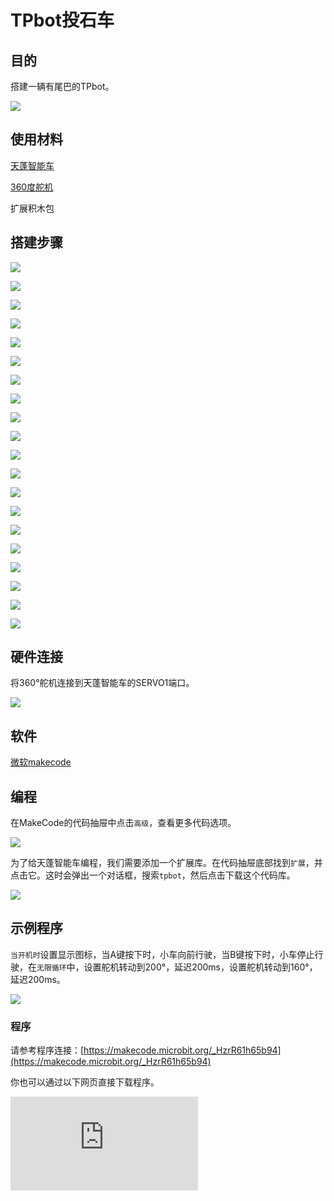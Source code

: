 ﻿---
sidebar_position: 12
sidebar_label: TPbot的尾巴
---

# TPbot投石车

## 目的

搭建一辆有尾巴的TPbot。


![](https://wiki-media-ef.oss-cn-hongkong.aliyuncs.com//images/tpbot-brick-expansion-case-12-01.png)

## 使用材料


[天蓬智能车](https://www.elecfreaks.com/tpbot.html)

[360度舵机](https://www.elecfreaks.com/geekservo-2kg-360-degrees-compatible-with-lego.html)

扩展积木包



## 搭建步骤

![](https://wiki-media-ef.oss-cn-hongkong.aliyuncs.com//images/tpbot-brick-expansion-step-12-01.png)

![](https://wiki-media-ef.oss-cn-hongkong.aliyuncs.com//images/tpbot-brick-expansion-step-12-02.png)

![](https://wiki-media-ef.oss-cn-hongkong.aliyuncs.com//images/tpbot-brick-expansion-step-12-03.png)

![](https://wiki-media-ef.oss-cn-hongkong.aliyuncs.com//images/tpbot-brick-expansion-step-12-04.png)

![](https://wiki-media-ef.oss-cn-hongkong.aliyuncs.com//images/tpbot-brick-expansion-step-12-05.png)

![](https://wiki-media-ef.oss-cn-hongkong.aliyuncs.com//images/tpbot-brick-expansion-step-12-06.png)

![](https://wiki-media-ef.oss-cn-hongkong.aliyuncs.com//images/tpbot-brick-expansion-step-12-07.png)

![](https://wiki-media-ef.oss-cn-hongkong.aliyuncs.com//images/tpbot-brick-expansion-step-12-08.png)

![](https://wiki-media-ef.oss-cn-hongkong.aliyuncs.com//images/tpbot-brick-expansion-step-12-09.png)

![](https://wiki-media-ef.oss-cn-hongkong.aliyuncs.com//images/tpbot-brick-expansion-step-12-10.png)

![](https://wiki-media-ef.oss-cn-hongkong.aliyuncs.com//images/tpbot-brick-expansion-step-12-11.png)

![](https://wiki-media-ef.oss-cn-hongkong.aliyuncs.com//images/tpbot-brick-expansion-step-12-12.png)

![](https://wiki-media-ef.oss-cn-hongkong.aliyuncs.com//images/tpbot-brick-expansion-step-12-13.png)

![](https://wiki-media-ef.oss-cn-hongkong.aliyuncs.com//images/tpbot-brick-expansion-step-12-14.png)

![](https://wiki-media-ef.oss-cn-hongkong.aliyuncs.com//images/tpbot-brick-expansion-step-12-15.png)

![](https://wiki-media-ef.oss-cn-hongkong.aliyuncs.com//images/tpbot-brick-expansion-step-12-16.png)

![](https://wiki-media-ef.oss-cn-hongkong.aliyuncs.com//images/tpbot-brick-expansion-step-12-17.png)

![](https://wiki-media-ef.oss-cn-hongkong.aliyuncs.com//images/tpbot-brick-expansion-step-12-18.png)

![](https://wiki-media-ef.oss-cn-hongkong.aliyuncs.com//images/tpbot-brick-expansion-step-12-19.png)

![](https://wiki-media-ef.oss-cn-hongkong.aliyuncs.com//images/tpbot-brick-expansion-step-12-20.png)

## 硬件连接

将360°舵机连接到天蓬智能车的SERVO1端口。

![](https://wiki-media-ef.oss-cn-hongkong.aliyuncs.com//images/tpbot-brick-expansion-case-01-02.png)


## 软件

[微软makecode](https://makecode.microbit.org/#)


## 编程



在MakeCode的代码抽屉中点击`高级`，查看更多代码选项。

![](https://wiki-media-ef.oss-cn-hongkong.aliyuncs.com//images/tpbot-brick-expansion-case-01-03.png)

为了给天蓬智能车编程，我们需要添加一个扩展库。在代码抽屉底部找到`扩展`，并点击它。这时会弹出一个对话框，搜索`tpbot`，然后点击下载这个代码库。

![](https://wiki-media-ef.oss-cn-hongkong.aliyuncs.com//images/tpbot-brick-expansion-case-01-04.png)


## 示例程序

`当开机时`设置显示图标，当A键按下时，小车向前行驶，当B键按下时，小车停止行驶，在`无限循环`中，设置舵机转动到200°，延迟200ms，设置舵机转动到160°，延迟200ms。

![](https://wiki-media-ef.oss-cn-hongkong.aliyuncs.com//images/tpbot-brick-expansion-case-12-05.png)


### 程序

请参考程序连接：[https://makecode.microbit.org/_HzrR61h65b94](https://makecode.microbit.org/_HzrR61h65b94)

你也可以通过以下网页直接下载程序。

<div
    style={{
        position: 'relative',
        paddingBottom: '60%',
        overflow: 'hidden',
    }}
>
    <iframe
        src="https://makecode.microbit.org/_HzrR61h65b94"
        frameborder="0"
        sandbox="allow-popups allow-forms allow-scripts allow-same-origin"
        style={{
            position: 'absolute',
            width: '100%',
            height: '100%',
        }}
    />
</div>

## 结论


当开机时，TPbot开始摇尾巴，当A键按下时，TPbot往前行驶，当B键按下时，TPbot停止行驶。
